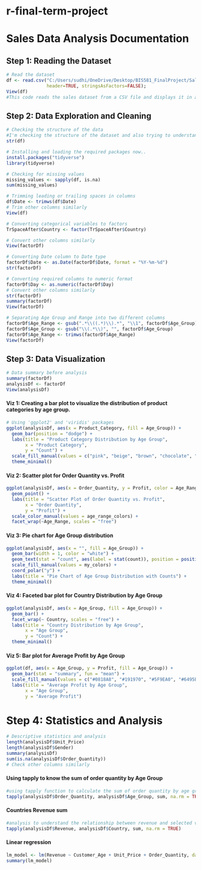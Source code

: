 # r-final-term-project

# Sales Data Analysis Documentation

## Step 1: Reading the Dataset

```R
# Read the dataset
df <- read.csv("C:/Users/sudhi/OneDrive/Desktop/BIS581_FinalProject/Sales.csv", 
               header=TRUE, stringsAsFactors=FALSE);
View(df)
#This code reads the sales dataset from a CSV file and displays it in a tabular format.
```

## Step 2: Data Exploration and Cleaning
```R
# Checking the structure of the data
#I'm checking the structure of the dataset and also trying to understand its composition.
str(df)

# Installing and loading the required packages now..
install.packages("tidyverse")
library(tidyverse)

# Checking for missing values
missing_values <- sapply(df, is.na)
sum(missing_values)

# Trimming leading or trailing spaces in columns
df$Date <- trimws(df$Date)
# Trim other columns similarly
View(df)

# Converting categorical variables to factors
TrSpaceAfter$Country <- factor(TrSpaceAfter$Country)

# Convert other columns similarly
View(factorDf)

# Converting Date column to Date type
factorDf$Date <- as.Date(factorDf$Date, format = "%Y-%m-%d")
str(factorDf)

# Converting required columns to numeric format
factorDf$Day <- as.numeric(factorDf$Day)
# Convert other columns similarly
str(factorDf)
summary(factorDf)
View(factorDf)

# Separating Age Group and Range into two different columns
factorDf$Age_Range <- gsub(".*\\((.*)\\).*", "\\1", factorDf$Age_Group)
factorDf$Age_Group <- gsub("\\(.*\\)", "", factorDf$Age_Group)
factorDf$Age_Range <- trimws(factorDf$Age_Range)
View(factorDf)
```

## Step 3: Data Visualization
```R
# Data summary before analysis
summary(factorDf)
analysisDf <- factorDf
View(analysisDf)
```

#### Viz 1: Creating a bar plot to visualize the distribution of product categories by age group.
```R
# Using 'ggplot2' and 'viridis' packages
ggplot(analysisDf, aes(x = Product_Category, fill = Age_Group)) +
  geom_bar(position = "dodge") +
  labs(title = "Product Category Distribution by Age Group",
       x = "Product Category",
       y = "Count") +
  scale_fill_manual(values = c("pink", "beige", "brown", "chocolate", "orange")) +
  theme_minimal()

```

#### Viz 2: Scatter plot for Order Quantity vs. Profit
```R
ggplot(analysisDf, aes(x = Order_Quantity, y = Profit, color = Age_Range)) +
  geom_point() +
  labs(title = "Scatter Plot of Order Quantity vs. Profit",
       x = "Order Quantity",
       y = "Profit") +
  scale_color_manual(values = age_range_colors) +
  facet_wrap(~Age_Range, scales = "free")
```

#### Viz 3: Pie chart for Age Group distribution
```R 
ggplot(analysisDf, aes(x = "", fill = Age_Group)) +
  geom_bar(width = 1, color = "white") +
  geom_text(stat = "count", aes(label = stat(count)), position = position_stack(vjust = 0.5), color = "black", size = 4) +
  scale_fill_manual(values = my_colors) +
  coord_polar("y") +
  labs(title = "Pie Chart of Age Group Distribution with Counts") +
  theme_minimal()
```
#### Viz 4: Faceted bar plot for Country Distribution by Age Group
```R
ggplot(analysisDf, aes(x = Age_Group, fill = Age_Group)) +
  geom_bar() +
  facet_wrap(~ Country, scales = "free") +
  labs(title = "Country Distribution by Age Group",
       x = "Age Group",
       y = "Count") +
  theme_minimal()
```
#### Viz 5: Bar plot for Average Profit by Age Group
```R
ggplot(df, aes(x = Age_Group, y = Profit, fill = Age_Group)) +
  geom_bar(stat = "summary", fun = "mean") +
  scale_fill_manual(values = c("#0818A8", "#191970", "#5F9EA0", "#6495ED")) +
  labs(title = "Average Profit by Age Group",
       x = "Age Group",
       y = "Average Profit")
```

# Step 4: Statistics and Analysis
```R
# Descriptive statistics and analysis
length(analysisDf$Unit_Price)
length(analysisDf$Gender)
summary(analysisDf)
sum(is.na(analysisDf$Order_Quantity))
# Check other columns similarly
```

#### Using tapply to know the sum of order quantity by Age Group
```R
#using tapply function to calculate the sum of order quantity by age group
tapply(analysisDf$Order_Quantity, analysisDf$Age_Group, sum, na.rm = TRUE)
```

#### Countries Revenue sum
```R
#analysis to understand the relationship between revenue and selected variables
tapply(analysisDf$Revenue, analysisDf$Country, sum, na.rm = TRUE)
```

#### Linear regression
```R
lm_model <- lm(Revenue ~ Customer_Age + Unit_Price + Order_Quantity, data = analysisDf)
summary(lm_model)
```
